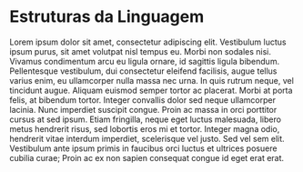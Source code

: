 # Estruturas da Linguagem

Lorem ipsum dolor sit amet, consectetur adipiscing elit. Vestibulum luctus ipsum purus, sit amet volutpat nisl tempus eu. Morbi non sodales nisi. Vivamus condimentum arcu eu ligula ornare, id sagittis ligula bibendum. Pellentesque vestibulum, dui consectetur eleifend facilisis, augue tellus varius enim, eu ullamcorper nulla massa nec urna. In quis rutrum neque, vel tincidunt augue. Aliquam euismod semper tortor ac placerat. Morbi at porta felis, at bibendum tortor. Integer convallis dolor sed neque ullamcorper lacinia. Nunc imperdiet suscipit congue. Proin ac massa in orci porttitor cursus at sed ipsum. Etiam fringilla, neque eget luctus malesuada, libero metus hendrerit risus, sed lobortis eros mi et tortor. Integer magna odio, hendrerit vitae interdum imperdiet, scelerisque vel justo. Sed vel sem elit. Vestibulum ante ipsum primis in faucibus orci luctus et ultrices posuere cubilia curae; Proin ac ex non sapien consequat congue id eget erat erat.
